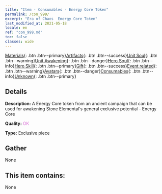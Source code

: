 ```yaml
---
title: "Item - Consumables - Energy Core Token"
permalink: /con_999/
excerpt: "Era of Chaos  Energy Core Token"
last_modified_at: 2021-05-18
locale: en
ref: "con_999.md"
toc: false
classes: wide
---
```

 [Materials](/Items/){: .btn .btn--primary}[Artifacts](/Items/Artifacts/){: .btn .btn--success}[Unit Soul](/Items/UnitSoul/){: .btn .btn--warning}[Unit Awakening](/Items/UnitAwakening/){: .btn .btn--danger}[Hero Soul](/Items/HeroSoul/){: .btn .btn--info}[Hero Skill](/Items/HeroSkill/){: .btn .btn--primary}[Gift](/Items/Gift/){: .btn .btn--success}[Event related](/Items/Events/){: .btn .btn--warning}[Avatars](/Items/Avatars/){: .btn .btn--danger}[Consumables](/Items/Consumables/){: .btn .btn--info}[Unknown](/Items/Unknown/){: .btn .btn--primary}

## Details
 **Description:** A Energy Core token from an ancient campaign that can be used for awakening Stone Elemental's general exclusive potential - Energy Core

 **Quality:** <span style="color: #DA70D6">OK</span>

 **Type:** Exclusive piece

## Gather

  None

## This item contains:

  None

